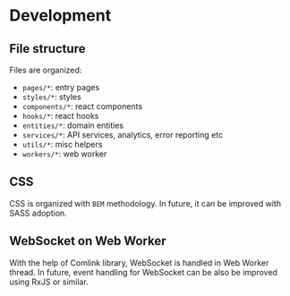 # Development

## File structure

Files are organized:
- `pages/*`: entry pages
- `styles/*`: styles 
- `components/*`: react components
- `hooks/*`: react hooks
- `entities/*`: domain entities
- `services/*`: API services, analytics, error reporting etc
- `utils/*`: misc helpers
- `workers/*`: web worker

## CSS 

CSS is organized with `BEM` methodology.
In future, it can be improved with SASS adoption.

## WebSocket on Web Worker

With the help of Comlink library, WebSocket is handled in Web Worker thread. 
In future, event handling for WebSocket can be also be improved using RxJS or similar. 
